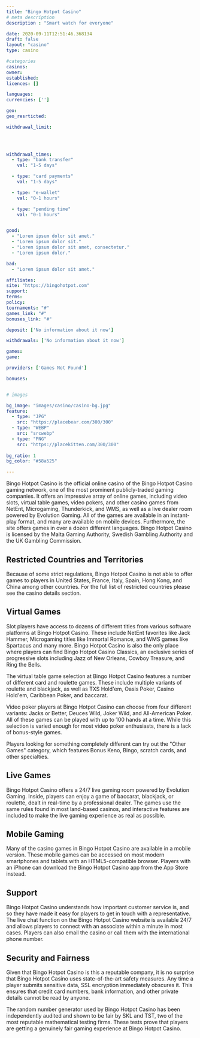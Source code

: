 ```yaml
---
title: "Bingo Hotpot Casino"
# meta description
description : "Smart watch for everyone"

date: 2020-09-11T12:51:46.368134
draft: false
layout: "casino" 
type: casino

#categories
casinos: 
owner: 
established: 
licences: []

languages: 
currencies: ['']

geo: 
geo_resrticted: 

withdrawal_limit:

  
  

withdrawal_times:
  - type: "bank transfer"
    val: "1-5 days"

  - type: "card payments"
    val: "1-5 days"

  - type: "e-wallet"
    val: "0-1 hours"

  - type: "pending time"
    val: "0-1 hours"


good:
  - "Lorem ipsum dolor sit amet."
  - "Lorem ipsum dolor sit."
  - "Lorem ipsum dolor sit amet, consectetur."
  - "Lorem ipsum dolor."

bad:
  - "Lorem ipsum dolor sit amet."

affiliates: 
site: "https://bingohotpot.com"
support: 
terms:
policy:
tournaments: "#"
games_link: "#"
bonuses_link: "#"

deposit: ['No information about it now']

withdrawals: ['No information about it now']

games: 
game:

providers: ['Games Not Found']

bonuses:


# images

bg_image: "images/casino/casino-bg.jpg"  
feature:
  - type: "JPG" 
    src: "https://placebear.com/300/300"
  - type: "WEBP"
    src: "srcwebp"
  - type: "PNG"
    src: "https://placekitten.com/300/300"  
 
bg_ratio: 1 
bg_color: "#58a525"  

---
```


Bingo Hotpot Casino is the official online casino of the Bingo Hotpot Casino gaming network, one of the most prominent publicly-traded gaming companies. It offers an impressive array of online games, including video slots, virtual table games, video pokers, and other casino games from NetEnt, Microgaming, Thunderkick, and WMS, as well as a live dealer room powered by Evolution Gaming. All of the games are available in an instant-play format, and many are available on mobile devices. Furthermore, the site offers games in over a dozen different languages. Bingo Hotpot Casino is licensed by the Malta Gaming Authority, Swedish Gambling Authority and the UK Gambling Commission.

## Restricted Countries and Territories
Because of some strict regulations, Bingo Hotpot Casino is not able to offer games to players in United States, France, Italy, Spain, Hong Kong, and China among other countries. For the full list of restricted countries please see the casino details section.

## Virtual Games
Slot players have access to dozens of different titles from various software platforms at Bingo Hotpot Casino. These include NetEnt favorites like Jack Hammer, Microgaming titles like Immortal Romance, and WMS games like Spartacus and many more. Bingo Hotpot Casino is also the only place where players can find Bingo Hotpot Casino Classics, an exclusive series of progressive slots including Jazz of New Orleans, Cowboy Treasure, and Ring the Bells.

The virtual table game selection at Bingo Hotpot Casino features a number of different card and roulette games. These include multiple variants of roulette and blackjack, as well as TXS Hold'em, Oasis Poker, Casino Hold'em, Caribbean Poker, and baccarat.

Video poker players at Bingo Hotpot Casino can choose from four different variants: Jacks or Better, Deuces Wild, Joker Wild, and All-American Poker. All of these games can be played with up to 100 hands at a time. While this selection is varied enough for most video poker enthusiasts, there is a lack of bonus-style games.

Players looking for something completely different can try out the "Other Games" category, which features Bonus Keno, Bingo, scratch cards, and other specialties.

## Live Games
Bingo Hotpot Casino offers a 24/7 live gaming room powered by Evolution Gaming. Inside, players can enjoy a game of baccarat, blackjack, or roulette, dealt in real-time by a professional dealer. The games use the same rules found in most land-based casinos, and interactive features are included to make the live gaming experience as real as possible.

## Mobile Gaming
Many of the casino games in Bingo Hotpot Casino are available in a mobile version. These mobile games can be accessed on most modern smartphones and tablets with an HTML5-compatible browser. Players with an iPhone can download the Bingo Hotpot Casino app from the App Store instead.

## Support
Bingo Hotpot Casino understands how important customer service is, and so they have made it easy for players to get in touch with a representative. The live chat function on the Bingo Hotpot Casino website is available 24/7 and allows players to connect with an associate within a minute in most cases. Players can also email the casino or call them with the international phone number.

## Security and Fairness
Given that Bingo Hotpot Casino is this a reputable company, it is no surprise that Bingo Hotpot Casino uses state-of-the-art safety measures. Any time a player submits sensitive data, SSL encryption immediately obscures it. This ensures that credit card numbers, bank information, and other private details cannot be read by anyone.

The random number generator used by Bingo Hotpot Casino has been independently audited and shown to be fair by SKL and TST, two of the most reputable mathematical testing firms. These tests prove that players are getting a genuinely fair gaming experience at Bingo Hotpot Casino.